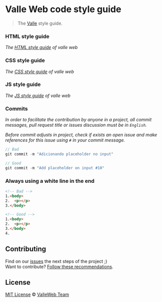 # Valle Web code style guide

> The [Valle](https://github.com/valleweb) style guide.

### HTML style guide

*The [HTML style guide](https://github.com/valleweb/valle-style-guide/blob/master/html-style-guide.md) of valle web*

### CSS style guide

*The [CSS style guide](https://github.com/valleweb/valle-style-guide/blob/master/css-style-guide.md) of valle web*

### JS style guide

*The [JS style guide](https://github.com/valleweb/valle-style-guide/blob/master/js-style-guide.md) of valle web*

### Commits

*In order to facilitate the contribution by anyone in a project, all commit messages, pull request title or issues discussion must be in `English`.*

*Before commit adjusts in project, check if exists an open issue and make references for this issue using `#` in your commit message.*

```javascript
// Bad
git commit -m "Adicionando placeholder no input"
```

```javascript
// Good
git commit -m "Add placeholder on input #10"
```

### Always using a white line in the end

```html
<!-- Bad -->
1.<body>
2.  <p></p>
3.</body>
```

```html
<!-- Good -->
1.<body>
2.  <p></p>
3.</body>
4.
```

## Contributing

Find on our [issues](https://github.com/valleweb/valle-style-guide/issues/) the next steps of the project ;)
<br>
Want to contribute? [Follow these recommendations](https://github.com/valleweb/valle-style-guide/blob/master/CONTRIBUTING.md).

## License

[MIT License](https://github.com/valleweb/valle-style-guide/blob/master/LICENSE.md) © [ValleWeb Team](https://github.com/valleweb)
